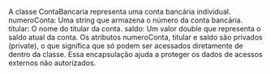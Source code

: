A classe ContaBancaria representa uma conta bancária individual. 
numeroConta: Uma string que armazena o número da conta bancária. 
titular: O nome do titular da conta.
saldo: Um valor double que representa o saldo atual da conta.
Os atributos numeroConta, titular e saldo são privados (private), o que significa que só podem ser acessados diretamente de dentro da classe. Essa encapsulação ajuda a proteger os dados de acessos externos não autorizados.
